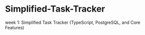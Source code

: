 # Simplified-Task-Tracker
week 1: Simplified Task Tracker (TypeScript, PostgreSQL, and Core Features)
